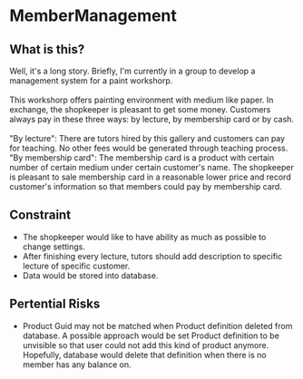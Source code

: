 # MemberManagement
## What is this?
Well, it's a long story. Briefly, I'm currently in a group to develop a management system for a paint workshorp. <br><br>
This workshorp offers painting environment with medium like paper. In exchange, the shopkeeper is pleasant to get some money. 
Customers always pay in these three ways: by lecture, by membership card or by cash.<br><br>
"By lecture": There are tutors hired by this gallery and customers can pay for teaching.
No other fees would be generated through teaching process.<br>
"By membership card": The membership card is a product with certain number of certain medium under certain customer's name. 
The shopkeeper is pleasant to sale membership card in a reasonable lower price and record customer's information so that members could pay by membership card.
## Constraint
* The shopkeeper would like to have ability as much as possible to change settings.
* After finishing every lecture, tutors should add description to specific lecture of specific customer.
* Data would be stored into database.
## Pertential Risks
* Product Guid may not be matched when Product definition deleted from database. A possible approach would be set Product definition to be unvisible so that user could not add this kind of product anymore. Hopefully, database would delete that definition when there is no member has any balance on.
